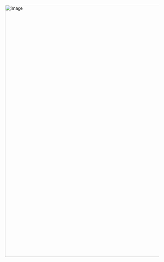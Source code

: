 <img width="821" alt="image" src="https://github.com/freQuensy23-coder/gradio-llm-compare/assets/64750224/74e51acc-604d-4071-9912-c91e167db042">

